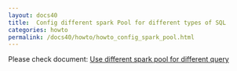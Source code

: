 ```yaml
---
layout: docs40
title:  Config different spark Pool for different types of SQL
categories: howto
permalink: /docs40/howto/howto_config_spark_pool.html
---
```


Please check document: [Use different spark pool for different query](https://cwiki.apache.org/confluence/display/KYLIN/Use+different+spark+pool+for+different+query)